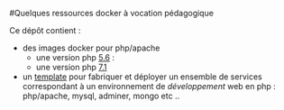 #Quelques ressources docker à vocation pédagogique

Ce dépôt contient :

+ des images docker pour php/apache
    * une version php [5.6](https://bitbucket.org/canals5/docker-things/src/5708bc570e8a473c90c49c1c863c0b80ca3f4c72/php/5.6/?at=master) :
    * une version php [7.1](https://bitbucket.org/canals5/docker-things/src/5708bc570e8a473c90c49c1c863c0b80ca3f4c72/php/7.1/?at=master)
+ un [template](https://bitbucket.org/canals5/docker-things/src/5708bc570e8a473c90c49c1c863c0b80ca3f4c72/boilerplates/php.dev.boilerplate/?at=master) pour fabriquer et déployer un ensemble de services correspondant à un environnement
   de *développement* web en php : php/apache, mysql, adminer, mongo etc ..
